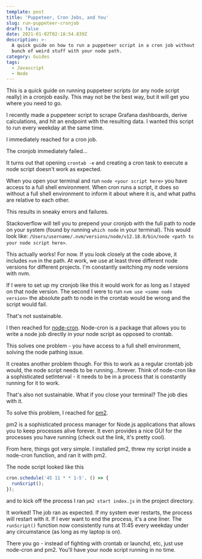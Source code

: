 ```yaml
---
template: post
title: 'Puppeteer, Cron Jobs, and You'
slug: run-puppeteer-cronjob
draft: false
date: 2021-01-02T02:18:54.839Z
description: >-
  A quick guide on how to run a puppeteer script in a cron job without doing a
  bunch of weird stuff with your node path.
category: Guides
tags:
  - Javascript
  - Node
---
```

This is a quick guide on running puppeteer scripts (or any node script really) in a cronjob easily. This may not be the best way, but it will get you where you need to go. 

I recently made a puppeteer script to scrape Grafana dashboards, derive calculations, and hit an endpoint with the resulting data. I wanted this script to run every weekday at the same time.

I immediately reached for a cron job. 

The cronjob immediately failed...

It turns out that opening `crontab -e` and creating a cron task to execute a node script doesn't work as expected. 

When you open your terminal and run `node <your script here>` you have access to a full shell environment. When cron runs a script, it does so without a full shell environment to inform it about where it is, and what paths are relative to each other.

This results in sneaky errors and failures. 

Stackoverflow will tell you to prepend your cronjob with the full path to node on your system (found by running `which node` in your terminal). This would look like:
`/Users/username/.nvm/versions/node/v12.18.0/bin/node <path to your node script here>`.

This actually works! For now. If you look closely at the code above, it includes `nvm` in the path. At work, we use at least three different node versions for different projects. I'm constantly switching my node versions with nvm.

If I were to set up my cronjob like this it would work for as long as I stayed on that node version. The second I were to run `nvm use <some node version>` the absolute path to node in the crontab would be wrong and the script would fail.

That's not sustainable. 

I then reached for [node-cron](https://www.npmjs.com/package/node-cron). Node-cron is a package that allows you to write a node job directly in your node script as opposed to crontab. 

This solves one problem - you have access to a full shell environment, solving the node pathing issue. 

It creates another problem though. For this to work as a regular crontab job would, the node script needs to be running...forever. Think of node-cron like a sophisticated setInterval - it needs to be in a process that is constantly running for it to work.

That's also not sustainable. What if you close your terminal? The job dies with it.

To solve this problem, I reached for [pm2](https://www.npmjs.com/package/pm2).   

pm2 is a sophisticated process manager for Node.js applications that allows you to keep processes alive forever. It even provides a nice GUI for the processes you have running (check out the link, it's pretty cool).

From here, things got very simple. I installed pm2, threw my script inside a node-cron function, and ran it with pm2.

The node script looked like this 
```js
cron.schedule('45 11 * * 1-5', () => {
  runScript();
});
```
and to kick off the process I ran
`pm2 start index.js` in the project directory. 

It worked! The job ran as expected. If my system ever restarts, the process will restart with it. If I ever want to end the process, it's a one liner. The `runScript()` function now consistently runs at 11:45 every weekday under any circumstance (as long as my laptop is on).

There you go - instead of fighting with crontab or launchd, etc, just use node-cron and pm2. You'll have your node script running in no time. 
